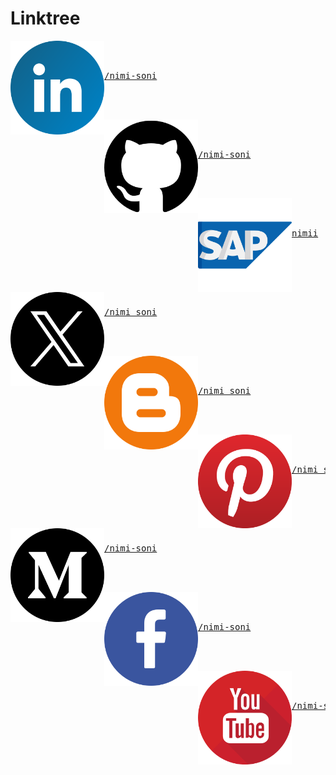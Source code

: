 # Linktree

<p>
 <a href = "https://www.linkedin.com/in/nimi-soni/">  
    <img src = "https://github.com/nimi-soni/Linktree/blob/main/Linktree/linkedin.png" width = "150" height = "150" align = "left">    
 </a>
 <div width = "150" height = "150"> 
    <br/><br/>
    <a href = "https://www.linkedin.com/in/nimi-soni/">  
    <pre text-align = "center">/nimi-soni</pre> 
    </a>
    <br/><br/>
 </div>
 </p>
 
<p>
 <a href = "https://github.com/nimi-soni">  
    <img src = "https://github.com/nimi-soni/Linktree/blob/main/Linktree/github.png" width = "150" height = "150" align = "left">    
 </a>
 <div width = "150" height = "150"> 
    <br/><br/>
    <a href = "https://github.com/nimi-soni">  
    <pre text-align = "center">/nimi-soni</pre> 
    </a>
    <br/><br/>
 </div>
 </p>
 
<p>
 <a href = "https://profile.sap.com/u/nimii">  
    <img src = "https://github.com/nimi-soni/Linktree/blob/main/Linktree/sap.png" width = "150" height = "150" align = "left">    
 </a>
 <div width = "150" height = "150"> 
    <br/><br/>
    <a href = "https://profile.sap.com/u/nimii">  
    <pre text-align = "center">nimii</pre> 
    </a>
    <br/><br/>
 </div>
 </p>

<p>
 <a href = "https://x.com/nimi_soni">  
    <img src = "https://github.com/nimi-soni/Linktree/blob/main/Linktree/twitter.png" width = "150" height = "150" align = "left">    
 </a>
 <div width = "150" height = "150"> 
    <br/><br/>
    <a href = "https://x.com/nimi_soni">  
    <pre text-align = "center">/nimi_soni</pre> 
    </a>
    <br/><br/>
 </div>
 </p>

<p>
 <a href = "https://nimisoni.blogspot.com/">  
    <img src = "https://github.com/nimi-soni/Linktree/blob/main/Linktree/blogger.png" width = "150" height = "150" align = "left">    
 </a>
 <div width = "150" height = "150"> 
    <br/><br/>
    <a href = "https://nimisoni.blogspot.com/">  
    <pre text-align = "center">/nimi_soni</pre> 
    </a>
    <br/><br/>
 </div>
 </p>

<p>
 <a href = "">  
    <img src = "https://github.com/nimi-soni/Linktree/blob/main/Linktree/pinterest.png" width = "150" height = "150" align = "left">    
 </a>
 <div width = "150" height = "150"> 
    <br/><br/>
    <a href = "https://nimisoni.blogspot.com/">  
    <pre text-align = "center">/nimi_soni</pre> 
    </a>
    <br/><br/>
 </div>
 </p>

 <p>
 <a href = "https://nimi-soni.medium.com/">  
    <img src = "https://github.com/nimi-soni/Linktree/blob/main/Linktree/medium_logo.png" width = "150" height = "150" align = "left">    
 </a>
 <div width = "150" height = "150"> 
    <br/><br/>
    <a href = "https://nimi-soni.medium.com/">  
    <pre text-align = "center">/nimi-soni</pre> 
    </a>
    <br/><br/>
 </div>
 </p>

  <p>
 <a href = "https://nimi-soni.medium.com/">  
    <img src = "https://github.com/nimi-soni/Linktree/blob/main/Linktree/facebook.png" width = "150" height = "150" align = "left">    
 </a>
 <div width = "150" height = "150"> 
    <br/><br/>
    <a href = "https://nimi-soni.medium.com/">  
    <pre text-align = "center">/nimi-soni</pre> 
    </a>
    <br/><br/>
 </div>
 </p>

   <p>
 <a href = "https://nimi-soni.medium.com/">  
    <img src = "https://github.com/nimi-soni/Linktree/blob/main/Linktree/youtube.png" width = "150" height = "150" align = "left">    
 </a>
 <div width = "150" height = "150"> 
    <br/><br/>
    <a href = "https://nimi-soni.medium.com/">  
    <pre text-align = "center">/nimi-soni</pre> 
    </a>
    <br/><br/>
 </div>
 </p>
 
 
<!--   
<table border="0">
<tr>
    <td> 
    <a href = "https://www.linkedin.com/in/nimi-soni/">  
    <img src = "https://github.com/nimi-soni/Linktree/blob/main/Linktree/linkedin.png" width = "150" height = "150">    
    </a>
    </td>
    <td>
    <a href = "https://www.linkedin.com/in/nimi-soni/">  
    <h1>/nimi-soni</h1> 
    </a>    
    </td>
</tr>
-->
  
